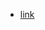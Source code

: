 - [link](https://blog.csdn.net/yangbindxj/article/details/122894494?ops_request_misc=%257B%2522request%255Fid%2522%253A%2522170056582416800211580964%2522%252C%2522scm%2522%253A%252220140713.130102334..%2522%257D&request_id=170056582416800211580964&biz_id=0&utm_medium=distribute.pc_search_result.none-task-blog-2~all~sobaiduend~default-2-122894494-null-null.142^v96^pc_search_result_base3&utm_term=Mysql%20%E7%BB%84%E5%90%88%E7%B4%A2%E5%BC%95&spm=1018.2226.3001.4187)
